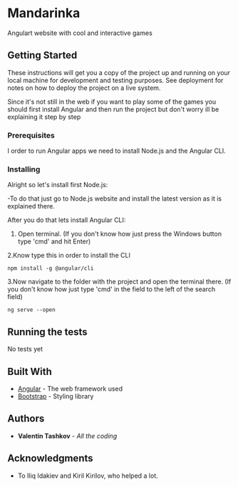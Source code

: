 # Mandarinka

Angulart website with cool and interactive games

## Getting Started

These instructions will get you a copy of the project up and running on your local machine for development and testing purposes. See deployment for notes on how to deploy the project on a live system.

Since it's not still in the web if you want to play some of the games you should first install Angular
and then run the project but don't worry ill be explaining it step by step

### Prerequisites

I order to run Angular apps we need to install Node.js and the Angular CLI.

### Installing

Alright so let's install first Node.js:

-To do that just go to Node.js website and install the latest version as it is explained there.

After you do that lets install Angular CLI:

1. Open terminal. (If you don't know how just press the Windows button type 'cmd' and hit Enter)

2.Know type this in order to install the CLI

```
npm install -g @angular/cli
```

3.Now navigate to the folder with the project and open the terminal there. (If you don't know how just type 'cmd' in the field to the left of the search field)

```
ng serve --open
```

## Running the tests

No tests yet

## Built With

* [Angular](https://github.com/angular/angular) - The web framework used
* [Bootstrap](https://github.com/twbs/bootstrap) - Styling library

## Authors

* **Valentin Tashkov** - *All the coding*

## Acknowledgments

* To Iliq Idakiev and Kiril Kirilov, who helped a lot.